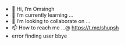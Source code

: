 - 👋 Hi, I’m Omsingh
- 🌱 I’m currently learning ...
- 💞️ I’m looking to collaborate on ...
- 📫 How to reach me ...@ https://t.me/shupsh  
- error finding user bbye 





                    
